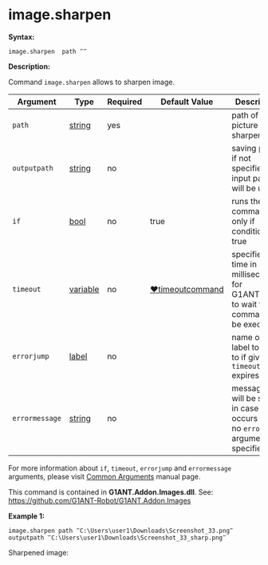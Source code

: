 # image.sharpen

**Syntax:**

```G1ANT
image.sharpen  path ‴‴
```

**Description:**

Command `image.sharpen` allows to sharpen image.

| Argument | Type | Required | Default Value | Description |
| -------- | ---- | -------- | ------------- | ----------- |
|`path`| [string](https://github.com/G1ANT-Robot/G1ANT.Manual/blob/master/G1ANT-Language/Structures/string.md) | yes |  | path of the picture to be sharpened |
|`outputpath`| [string](https://github.com/G1ANT-Robot/G1ANT.Manual/blob/master/G1ANT-Language/Structures/string.md) | no |  | saving path, if not specified, input path will be used |
|`if`| [bool](https://github.com/G1ANT-Robot/G1ANT.Manual/blob/master/G1ANT-Language/Structures/bool.md) | no | true | runs the command only if condition is true |
|`timeout`| [variable](https://github.com/G1ANT-Robot/G1ANT.Manual/blob/master/G1ANT-Language/Special-Characters/variable.md) | no | [♥timeoutcommand](https://github.com/G1ANT-Robot/G1ANT.Manual/blob/master/G1ANT-Language/Variables/Special-Variables.md)  | specifies time in milliseconds for G1ANT.Robot to wait for the command to be executed |
|`errorjump` | [label](https://github.com/G1ANT-Robot/G1ANT.Manual/blob/master/G1ANT-Language/Structures/label.md) | no | | name of the label to jump to if given `timeout` expires |
|`errormessage`| [string](https://github.com/G1ANT-Robot/G1ANT.Manual/blob/master/G1ANT-Language/Structures/string.md) | no |  | message that will be shown in case error occurs and no `errorjump` argument is specified |

For more information about `if`, `timeout`, `errorjump` and `errormessage` arguments, please visit [Common Arguments](https://github.com/G1ANT-Robot/G1ANT.Manual/blob/master/G1ANT-Language/Common-Arguments.md)  manual page.

This command is contained in **G1ANT.Addon.Images.dll**.
See: https://github.com/G1ANT-Robot/G1ANT.Addon.Images

**Example 1:**

```G1ANT
image.sharpen path ‴C:\Users\user1\Downloads\Screenshot_33.png‴ outputpath ‴C:\Users\user1\Downloads\Screenshot_33_sharp.png‴ 
```

 

Sharpened image: 


